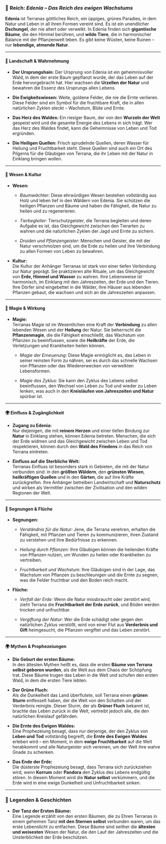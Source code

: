 ### 🌿 **Reich: _Edenia – Das Reich des ewigen Wachstums_**

**Edenia** ist Terranas göttliches Reich, ein üppiges, grünes Paradies, in dem Natur und Leben in all ihren Formen vereint sind. Es ist ein unendlicher **Dschungel**, der nie altert oder verwelkt. In Edenia finden sich **gigantische Bäume**, die den Himmel berühren, und **wilde Tiere**, die in harmonischer Balance mit der Pflanzenwelt leben. Es gibt keine Wüsten, keine Ruinen – nur **lebendige, atmende Natur**.

---

#### 🌳 **Landschaft & Wahrnehmung**

- **Der Ursprungshain:** Der Ursprung von Edenia ist ein geheimnisvoller Wald, in dem der erste Baum gepflanzt wurde, der das Leben auf der Erde hervorgebracht hat. Hier wachsen die **Urzellen der Natur** und bewahren die Essenz des Ursprungs allen Lebens.
    
- **Die Ewigkeitswiesen:** Weite, goldene Felder, die nie die Ernte verlieren. Diese Felder sind ein Symbol für die fruchtbare Kraft, die in allen natürlichen Zyklen steckt – Wachstum, Blüte und Ernte.
    
- **Das Herz des Waldes:** Ein riesiger Baum, der von den **Wurzeln der Welt** gespeist wird und die gesamte Energie des Lebens in sich trägt. Wer das Herz des Waldes findet, kann die Geheimnisse von Leben und Tod ergründen.
    
- **Die Heiligen Quellen:** Frisch sprudelnde Quellen, deren Wasser für Heilung und Fruchtbarkeit steht. Diese Quellen sind auch ein Ort des Pilgerns für die Gläubigen von Terrana, die ihr Leben mit der Natur in Einklang bringen wollen.
    

---

#### 🐾 **Wesen & Kultur**

- **Wesen:**
    
    - _Baumwächter:_ Diese ehrwürdigen Wesen bestehen vollständig aus Holz und leben tief in den Wäldern von Edenia. Sie schützen die heiligen Pflanzen und Bäume und haben die Fähigkeit, die Natur zu heilen und zu regenerieren.
        
    - _Tierbegleiter:_ Tierschutzgeister, die Terrana begleiten und deren Aufgabe es ist, das Gleichgewicht zwischen den Tierarten zu wahren und die natürlichen Zyklen der Jagd und Ernte zu sichern.
        
    - _Druiden und Pflanzengeister:_ Menschen und Geister, die mit der Natur verschmolzen sind, um die Erde zu heilen und ihre Verbindung zu allen Formen von Leben zu bewahren.
        
- **Kultur:**  
    Die Kultur der Anhänger Terranas ist stark von einer tiefen Verbindung zur Natur geprägt. Sie praktizieren alte Rituale, um das Gleichgewicht von **Erde, Himmel und Wasser** zu wahren. Ihre Lebensweise ist harmonisch, im Einklang mit den Jahreszeiten, der Erde und den Tieren. Ihre Dörfer sind eingebettet in die Wälder, ihre Häuser aus lebenden Pflanzen gebaut, die wachsen und sich an die Jahreszeiten anpassen.
    

---

#### 🌱 **Magie & Wirkung**

- **Magie:**  
    Terranas Magie ist im Wesentlichen eine Kraft der **Verbindung** zu allen lebenden Wesen und der **Heilung** der Natur. Sie beherrscht die **Pflanzenmagie**, die die Fähigkeit einschließt, das Wachstum von Pflanzen zu beeinflussen, sowie die **Heilkräfte** der Erde, die Verletzungen und Krankheiten heilen können.
    
    - _Magie der Erneuerung:_ Diese Magie ermöglicht es, das Leben in seiner reinsten Form zu nähren, sei es durch das schnelle Wachsen von Pflanzen oder das Wiedererwecken von verwelkten Lebensformen.
        
    - _Magie des Zyklus:_ Sie kann den Zyklus des Lebens selbst beeinflussen, den Wechsel von Leben zu Tod und wieder zu Leben lenken, was auch in den **Kreisläufen von Jahreszeiten und Natur** spürbar ist.
        

---

#### 🌍 **Einfluss & Zugänglichkeit**

- **Zugang zu Edenia:**  
    Nur diejenigen, die mit **reinem Herzen** und einer tiefen Bindung zur **Natur** in Einklang stehen, können Edenia betreten. Menschen, die sich der Erde widmen und das Gleichgewicht zwischen Leben und Tod respektieren, können durch den **Wald des Friedens** in das Reich von Terrana eintreten.
    
- **Einfluss auf die Sterbliche Welt:**  
    Terranas Einfluss ist besonders stark in Gebieten, die mit der Natur verbunden sind: in den **größten Wäldern**, den **grünsten Wiesen**, **heilkräftigen Quellen** und in den **Gärten**, die auf ihre Kräfte zurückgreifen. Ihre Anhänger betreiben Landwirtschaft und **Naturschutz** und wirken als Vermittler zwischen der Zivilisation und den wilden Regionen der Welt.
    

---

#### 🌾 **Segnungen & Flüche**

- **Segnungen:**
    
    - _Verständnis für die Natur:_ Jene, die Terrana verehren, erhalten die Fähigkeit, mit Pflanzen und Tieren zu kommunizieren, ihren Zustand zu verstehen und ihre Bedürfnisse zu erkennen.
        
    - _Heilung durch Pflanzen:_ Ihre Gläubigen können die heilenden Kräfte von Pflanzen nutzen, um Wunden zu heilen oder Krankheiten zu vertreiben.
        
    - _Fruchtbarkeit und Wachstum:_ Ihre Gläubigen sind in der Lage, das Wachstum von Pflanzen zu beschleunigen und die Ernte zu segnen, was die Felder fruchtbar und den Boden reich macht.
        
- **Flüche:**
    
    - _Verfall der Erde:_ Wenn die Natur missbraucht oder zerstört wird, zieht Terrana die **Fruchtbarkeit der Erde zurück**, und Böden werden trocken und unfruchtbar.
        
    - _Vergiftung der Natur:_ Wer die Erde schädigt oder gegen den natürlichen Zyklus verstößt, wird von einer Flut aus **Verderbnis und Gift** heimgesucht, die Pflanzen vergiftet und das Leben zerstört.
        

---

#### 🌍 **Mythen & Prophezeiungen**

- **Die Geburt der ersten Bäume:**  
    In den ältesten Mythen heißt es, dass die ersten **Bäume von Terrana selbst geboren wurden**, als die Welt aus dem Chaos der Schöpfung trat. Diese Bäume trugen das Leben in die Welt und schufen den ersten Wald, in dem die ersten Tiere lebten.
    
- **Der Grüne Fluch:**  
    Als die Dunkelheit das Land überflutete, soll Terrana einen **grünen Sturm** entfesselt haben, der die Welt von den Schatten und der Verderbnis reinigte. Dieser Sturm, der als **Grüner Fluch** bekannt ist, brachte das Leben zurück in die Welt, vertreibt jedoch alle, die den natürlichen Kreislauf gefährden.
    
- **Die Ernte des Ewigen Waldes:**  
    Eine Prophezeiung besagt, dass nur derjenige, der den Zyklus von **Leben und Tod** vollständig begreift, die **Ernte des Ewigen Waldes** erleben wird – ein Moment, in dem **ewige Fruchtbarkeit** auf die Welt herabkommt und alle Naturgeister sich vereinen, um der Welt ihre wahre Gnade zu schenken.
    
- **Das Ende der Erde:**  
    Die düsterste Prophezeiung besagt, dass Terrana sich zurückziehen wird, wenn **Korrum** oder **Pandora** den Zyklus des Lebens endgültig stören. In diesem Moment wird die **Natur selbst** verkümmern, und die Erde wird in eine ewige Dunkelheit und Unfruchtbarkeit sinken.
    

---

### 🌻 **Legenden & Geschichten**

- **Der Tanz der Ersten Bäume:**  
    Eine Legende erzählt von den ersten Bäumen, die zu Ehren Terranas in einem geheimen Tanz **mit den Sternen selbst** verbunden waren, um das erste Lebenslicht zu entfachen. Diese Bäume sind seither die **ältesten und weisesten** Wesen der Natur, die den Lauf der Jahreszeiten und die Unsterblichkeit der Erde beschützen.